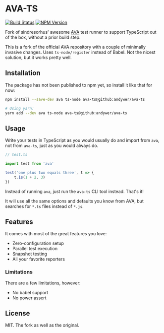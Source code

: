 # AVA-TS

[![Build Status](https://travis-ci.org/andywer/ava-ts.svg?branch=master)](https://travis-ci.org/andywer/ava-ts)
[![NPM Version](https://img.shields.io/npm/v/ava-ts.svg)](https://www.npmjs.com/package/ava-ts)

Fork of sindresorhus' awesome [AVA](https://github.com/avajs/ava) test runner to support TypeScript out of the box, without a prior build step.

This is a fork of the official AVA repository with a couple of minimally invasive changes. Uses `ts-node/register` instead of Babel. Not the nicest solution, but it works pretty well.


## Installation

The package has not been published to npm yet, so install it like that for now:

```sh
npm install --save-dev ava ts-node ava-ts@github:andywer/ava-ts

# Using yarn:
yarn add --dev ava ts-node ava-ts@github:andywer/ava-ts
```


## Usage

Write your tests in TypeScript as you would usually do and import from `ava`, not from `ava-ts`, just as you would always do.

```typescript
// test.ts

import test from 'ava'

test('one plus two equals three', t => {
	t.is(1 + 2, 3)
})
```

Instead of running `ava`, just run the `ava-ts` CLI tool instead. That's it!

It will use all the same options and defaults you know from AVA, but searches for `*.ts` files instead of `*.js`.


## Features

It comes with most of the great features you love:

* Zero-configuration setup
* Parallel test execution
* Snapshot testing
* All your favorite reporters


### Limitations

There are a few limitations, however:

* No babel support
* No power assert


## License

MIT. The fork as well as the original.

